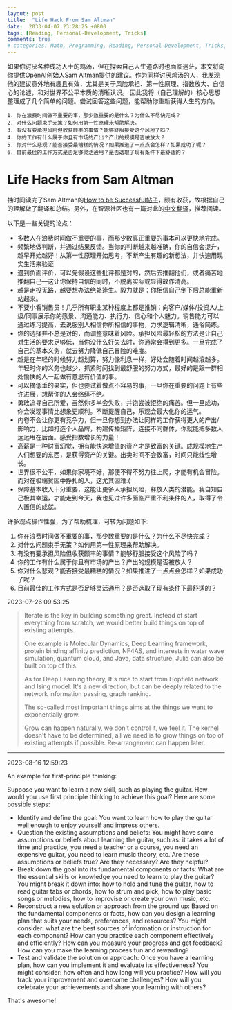 ```yaml
---
layout: post
title:  "Life Hack From Sam Altman"
date:  2033-04-07 23:28:25 +0800
tags: [Reading, Personal-Development, Tricks]
comments: true
# categories: Math, Programming, Reading, Personal-Development, Tricks, Research, News, Daily
---
```


如果你讨厌各种成功人士的鸡汤，但在探索自己人生道路时也面临迷茫，本文将向你提供OpenAI创始人Sam Altman提供的建议。作为同样讨厌鸡汤的人，我发现他的建议意外地有趣且有效，尤其是关于风险承担、第一性原理、指数放大、自信心的论述，和对世界不公平本质的清晰认识。
因此我将（自己理解的）核心思想整理成了几个简单的问题。尝试回答这些问题，能帮助你重新获得人生的方向。

```
1. 你在浪费时间做不重要的事，那少数重要的是什么？为什么不尽快完成？
2. 对什么问题束手无策？如何用第一性原理来帮助解决。
3. 有没有要承担风险但收获颇丰的事情？能够舒服接受这个风险了吗？
4. 你的工作有什么属于你且有市场的产出？产出的规模是否被放大？
5. 你对什么悲观？能否接受最糟糕的情况？如果推进了一点点会怎样？如果成功了呢？
6. 目前最佳的工作方式是否足够灵活通用？是否选取了现有条件下最舒适的？
```

<!-- Add comment functionality -->
# Life Hacks from Sam Altman

抽时间读完了Sam Altman的[How to be Successful帖子](https://blog.samaltman.com/how-to-be-successful)，颇有收获，故根据自己的理解做了翻译和总结。另外，在智源社区也有一篇对此的[中文翻译](https://hub.baai.ac.cn/view/23673)，推荐阅读。

以下是一些关键的论点：

- 多数人在浪费时间做不重要的事，而那少数真正重要的事本可以更快地完成。
- 频繁地做判断，并通过结果反馈。当你的判断越来越准确，你的自信会提升，越早开始越好！从第一性原理开始思考，不断产生有趣的新想法，并快速用现实生活来验证
- 遇到负面评价，可以先假设这些批评都是对的，然后去推翻他们，或者痛苦地推翻自己—这让你保持自信的同时，不脱离实际或显得故作清高。
- 越是走投无路，越要想办法绝处逢生。毅力就是：你相信自己倒下后总能重新站起来。
- 不要小看销售员！几乎所有职业某种程度上都是推销：向客户/媒体/投资人/上级/同事展示你的愿景、沟通能力、执行力、信心和个人魅力。销售能力可以通过练习提高，去说服别人相信你所相信的事物，力求逻辑清晰，通俗简练。
- 你的选择并不总是对的，而调整意味着风险。承担风险最轻松的方法是让自己对生活的要求足够低，当你没什么好失去时，你通常会得到更多。一旦完成了自己的基本义务，就去努力降低自己冒险的难度。
- 越是在年轻的时候努力越划算，努力像利息一样，好处会随着时间越滚越多。年轻时你的义务也越少，抓紧时间找到最舒服的努力方式，最好的是跟一群相处愉快的人一起做有意思有价值的事。
- 可以摘低垂的果实，但也要试着做点不容易的事，一旦你在重要的问题上有些许进展，想帮你的人会络绎不绝。
- 勇敢追寻自己所爱，虽然你多半会失败，并饱尝被拒绝的痛苦。但一旦成功，你会发现事情比想象更顺利。不断提醒自己，乐观会最大化你的运气。
- 内卷不会让你更有竞争力，但一旦你想到办法让同样的工作获得更大的产出/影响力，比如打造个人品牌，构建传播矩阵，连接不同群体，你就能把多数人远远甩在后面。感受指数增长的力量！
- 高薪是一种财富幻觉，拥有能快速增值的资产才是致富的关键。成规模地生产人们想要的东西，是获得资产的关键。出卖时间不会致富，时间只能线性增长。
- 世界很不公平，如果你家境不好，那便不得不努力往上爬，才能有机会冒险。而对在极端贫困中挣扎的人，这尤其困难:(
- 保障基本收入十分重要，这能让更多人承担风险，释放人类的潜能。我自知自己极其幸运，才能走到今天，我也见过许多面临严重不利条件的人，取得了令人置信的成就。

许多观点操作性强，为了帮助梳理，可转为问题如下:

1. 你在浪费时间做不重要的事，那少数重要的是什么？为什么不尽快完成？
2. 对什么问题束手无策？如何用第一性原理来帮助解决。
3. 有没有要承担风险但收获颇丰的事情？能够舒服接受这个风险了吗？
4. 你的工作有什么属于你且有市场的产出？产出的规模是否被放大？
5. 你对什么悲观？能否接受最糟糕的情况？如果推进了一点点会怎样？如果成功了呢？
6. 目前最佳的工作方式是否足够灵活通用？是否选取了现有条件下最舒适的？

2023-07-26 09:53:25

> Iterate is the key in building something great. Instead of start everything from scratch, we would better build things on top of existing attempts.
>
> One example is Molecular Dynamics, Deep Learning framework, protein binding affinity prediction, NF4AS, and interests in water wave simulation, quantum cloud, and Java, data structure. Julia can also be built on top of this.
>
> As for Deep Learning theory, It's nice to start from Hopfield network and Ising model. It's a new direction, but can be deeply related to the network information passing, graph ranking.
>
> The so-called most important things aims at the things we want to exponentially grow.
>
> Grow can happen naturally, we don't control it, we feel it. The kernel doesn't have to be determined, all we need is to grow things on top of existing attempts if possible. Re-arrangement can happen later.

---

2023-08-16 12:59:23

An example for first-principle thinking:

Suppose you want to learn a new skill, such as playing the guitar. How would you use first principle thinking to achieve this goal? Here are some possible steps:

- Identify and define the goal: You want to learn how to play the guitar well enough to enjoy yourself and impress others.
- Question the existing assumptions and beliefs: You might have some assumptions or beliefs about learning the guitar, such as: it takes a lot of time and practice, you need a teacher or a course, you need an expensive guitar, you need to learn music theory, etc. Are these assumptions or beliefs true? Are they necessary? Are they helpful?
- Break down the goal into its fundamental components or facts: What are the essential skills or knowledge you need to learn to play the guitar? You might break it down into: how to hold and tune the guitar, how to read guitar tabs or chords, how to strum and pick, how to play basic songs or melodies, how to improvise or create your own music, etc.
- Reconstruct a new solution or approach from the ground up: Based on the fundamental components or facts, how can you design a learning plan that suits your needs, preferences, and resources? You might consider: what are the best sources of information or instruction for each component? How can you practice each component effectively and efficiently? How can you measure your progress and get feedback? How can you make the learning process fun and rewarding?
- Test and validate the solution or approach: Once you have a learning plan, how can you implement it and evaluate its effectiveness? You might consider: how often and how long will you practice? How will you track your improvement and overcome challenges? How will you celebrate your achievements and share your learning with others?

That's awesome!